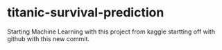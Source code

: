 # titanic-survival-prediction
Starting Machine Learning with this project from kaggle
startting off with github with this new commit.
